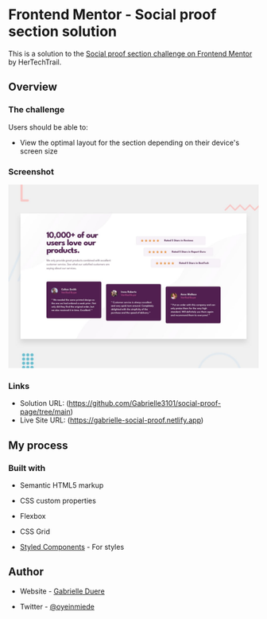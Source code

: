 # Frontend Mentor - Social proof section solution

This is a solution to the [Social proof section challenge on Frontend Mentor](https://www.frontendmentor.io/challenges/social-proof-section-6e0qTv_bA) by HerTechTrail.


## Overview

### The challenge

Users should be able to:

- View the optimal layout for the section depending on their device's screen size

### Screenshot

![](./design/desktop-preview.jpg)

### Links

- Solution URL: (https://github.com/Gabrielle3101/social-proof-page/tree/main)
- Live Site URL: (https://gabrielle-social-proof.netlify.app)

## My process

### Built with

- Semantic HTML5 markup
- CSS custom properties
- Flexbox
- CSS Grid

- [Styled Components](https://styled-components.com/) - For styles







## Author

- Website - [Gabrielle Duere](https://gabbie-portfolio.netlify.app/)

- Twitter - [@oyeinmiede](https://www.twitter.com/yourusername)






